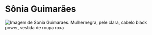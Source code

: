 # Sônia Guimarães

![Imagem de Sonia Guimaraes. Mulhernegra, pele clara, cabelo black power, vestida de roupa roxa](https://www.fundacaotelefonicavivo.org.br/wp-content/webp-express/webp-images/uploads/2023/02/sonia-guimaraes-desktop.jpg.webp?x54539)
